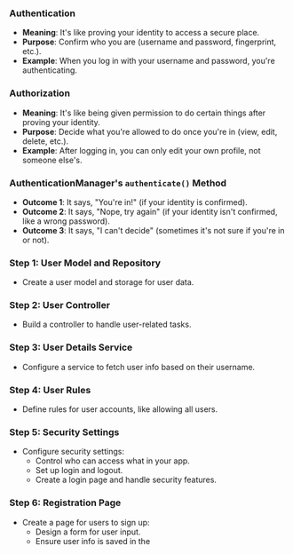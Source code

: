 ### Authentication
- **Meaning**: It's like proving your identity to access a secure place.
- **Purpose**: Confirm who you are (username and password, fingerprint, etc.).
- **Example**: When you log in with your username and password, you're authenticating.

### Authorization
- **Meaning**: It's like being given permission to do certain things after proving your identity.
- **Purpose**: Decide what you're allowed to do once you're in (view, edit, delete, etc.).
- **Example**: After logging in, you can only edit your own profile, not someone else's.

### AuthenticationManager's `authenticate()` Method
- **Outcome 1**: It says, "You're in!" (if your identity is confirmed).
- **Outcome 2**: It says, "Nope, try again" (if your identity isn't confirmed, like a wrong password).
- **Outcome 3**: It says, "I can't decide" (sometimes it's not sure if you're in or not).



### Step 1: User Model and Repository
- Create a user model and storage for user data.

### Step 2: User Controller
- Build a controller to handle user-related tasks.

### Step 3: User Details Service
- Configure a service to fetch user info based on their username.

### Step 4: User Rules
- Define rules for user accounts, like allowing all users.

### Step 5: Security Settings
- Configure security settings:
  - Control who can access what in your app.
  - Set up login and logout.
  - Create a login page and handle security features.

### Step 6: Registration Page
- Create a page for users to sign up:
  - Design a form for user input.
  - Ensure user info is saved in the
